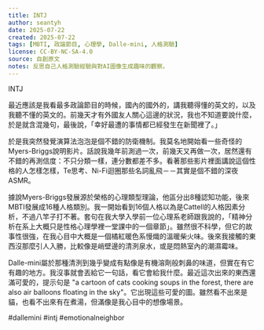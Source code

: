 ```yaml
---
title: INTJ
author: seantyh
date: 2025-07-22
created: 2025-07-22
tags: [MBTI, 政論節目, 心理學, Dalle-mini, 人格測驗]
license: CC-BY-NC-SA-4.0
source: 自創原文
notes: 反思自己人格測驗經驗與對AI圖像生成趣味的觀察。
---
```

INTJ

最近應該是我看最多政論節目的時候，國內的國外的，講我聽得懂的英文的，以及我聽不懂的英文的。前幾天才有外國友人關心這邊的狀況，我也不知道要說什麼，於是就含混幾句，最後說，「幸好最遭的事情都已經發生在新聞裡了。」

於是我突然發覺演算法泡泡是個不錯的防衛機制。我莫名地開始看一些奇怪的Myers-Briggs說明影片。話說我幾年前測過一次，前幾天又再做一次，居然還有不錯的再測信度：不只分類一樣，連分數都差不多。看著那些影片裡面講說這個性格的人怎樣怎樣，Te思考、Ni-Fi迴圈那些名詞亂飛－－其實是個不錯的深夜ASMR。

據說Myers-Briggs發展源於榮格的心理類型理論，他區分出8種認知功能，後來MBTI發展成16種人格類別。我一開始看到16個人格以為是Cattell的人格因素分析，不過八竿子打不著。套句在我大學入學前一位心理系老師跟我說的，「精神分析在系上大概只是性格心理學裡一堂課中的一個章節」。雖然很不科學，但它的故事性很強，在我心目中大概是一個橘紅暖色系慢熾的溫暖柴火味。後來我接觸的東西沒那麼引人入勝，比較像是峭壁邊的清洌泉水，或是悶熱室內的潮濕霉味。

Dalle-mini屬於那種清洌到幾乎變成有點像是有機溶劑般刺鼻的味道，但實在有它有趣的地方。我沒事就會丟給它一句話，看它會給我什麼。最近這次出來的東西還滿可愛的，提示句是 "a cartoon of cats cooking soups in the forest, there are also air balloons floating in the sky"。它出現這些可愛的圖。雖然看不出來是貓，也看不出來有在煮湯，但滿像是我心目中的想像場景。

#dallemini #intj #emotionalneighbor
